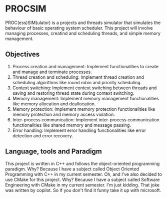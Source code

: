 # PROCSIM

PROC(ess)SIM(ulator) is a projects and threads simulator that simulates the behaviour of basic operating system scheduler. This project will involve managing processes, creatind and scheduling threads, and simple memory management.

## Objectives
1. Process creation and management: Implement functionalities to create and manage and terminate processes.
2. Thread creation and scheduling: Implement thread creation and scheduling algorithms like round robin and priority scheduling.
3. Context switching: Implement context switching between threads and saving and restoring thread state during context switching.
4. Memory management: Implement memory management functionalities like memory allocation and deallocation.
5. Memory protection: Implement memory protection functionalities like memory protection and memory access violation.
6. Inter-process communication: Implement inter-process communication functionalities like shared memory and message passing.
7. Error handling: Implement error handling functionalities like error detection and error recovery.


## Language, tools and Paradigm
This project is written in C++ and follows the object-oriented programming paradigm. Why? Because I have a subject called Object Oriented Programming with C++ in my current semester. Oh, and I've also decided to use CMake for this project. Why? Because I have a subject called Software Engineering with CMake in my current semester. I'm just kidding. That joke was written by copilot. So if you don't find it funny take it up with microsoft.



